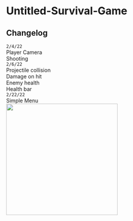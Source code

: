 # Untitled-Survival-Game

## Changelog

`2/4/22`  
Player Camera  
Shooting  
`2/6/22`  
Projectile collision   
Damage on hit  
Enemy health  
Health bar  
`2/22/22`  
Simple Menu  
<a href="url"><img src="https://i.imgur.com/KvZePf3.png" align="left" height="300" width="300" ></a>

